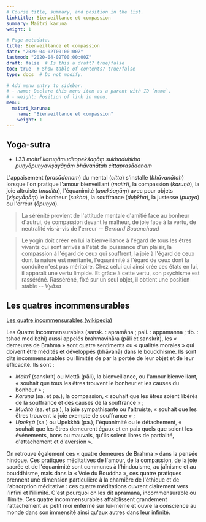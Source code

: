 ```yaml
---
# Course title, summary, and position in the list.
linktitle: Bienveillance et compassion
summary: Maitri karuna
weight: 1

# Page metadata.
title: Bienveillance et compassion
date: "2020-04-02T00:00:00Z"
lastmod: "2020-04-02T00:00:00Z"
draft: false  # Is this a draft? true/false
toc: true  # Show table of contents? true/false
type: docs  # Do not modify.

# Add menu entry to sidebar.
# - name: Declare this menu item as a parent with ID `name`.
# - weight: Position of link in menu.
menu:
  maitri_karuna:
    name: "Bienveillance et compassion"
    weight: 1
---
```


## Yoga-sutra

* I.33 _maitrī karuṇāmuditopekśaṇāṃ sukhaduḥkha puṇyāpuṇyaviṣayāṇāṃ bhāvanātah cittaprasādanam_

L'appaisement (_prasādanam_) du mental (_citta_) s'installe (_bhāvanātah_)
lorsque l'on pratique l'amour bienveillant (_maitrī_), la compassion (_karuṇā_),
la joie altruiste (_mudita_), l'équanimité (_upekśaṇāṃ_) avec pour objets
(_viṣayāṇāṃ_) le bonheur (_sukha_), la souffrance (_duḥkha_),
la justesse (_puṇya_) ou l'erreur (_āpuṇya_).

> La sérénité provient de l'attitude mentale d'amitié face au bonheur d'autrui,
> de compassion devant le malheur, de joie face à la vertu, de neutralité
> vis-à-vis de l'erreur
> -- <cite> Bernard Bouanchaud </cite>

> Le yogin doit créer en lui la bienveillance à l'égard de tous les êtres
> vivants qui sont arrivés à l'état de jouissance d'un plaisir, la compassion
> à l'égard de ceux qui souffrent, la joie à l'égard de ceux dont la nature
> est méritante, l'équanimité à l'égard de ceux dont la conduite n'est pas
> méritoire. Chez celui qui ainsi crée ces états en lui, il apparaît une vertu
> limpide. Et grâce à cette vertu, son psychisme est rasséréné. Rasséréné,
> fixé sur un seul objet, il obtient une position stable
> -- <cite> Vyâsa </cite>

## Les quatres incommensurables

[Les quatre incommensurables (wikipedia)](https://fr.wikipedia.org/wiki/Quatre_Incommensurables)

Les Quatre Incommensurables (sansk. : apramāna ; pali. : appamanna ;
tib. : tshad med bzhi) aussi appelés brahmavihāra (pāli et sanskrit),
les « demeures de Brahma » sont quatre sentiments ou « qualités morales »
qui doivent être médités et développés (bhāvanā) dans le bouddhisme.
Ils sont dits incommensurables ou illimités de par la portée de leur objet et
de leur efficacité. Ils sont :

* _Maitrī_ (sanskrit) ou Mettā (pāli), la bienveillance, ou l'amour bienveillant,
« souhait que tous les êtres trouvent le bonheur et les causes du bonheur » ;
* _Karuṇā_ (sa. et pa.), la compassion,
« souhait que les êtres soient libérés de la souffrance et des causes de la
souffrance » ;
* _Muditā_ (sa. et pa.), la joie sympathisante ou l'altruiste,
« souhait que les êtres trouvent la joie exempte de souffrance » ;
* _Upekṣā_ (sa.) ou Upekkhā (pa.), l'équanimité ou le détachement,
« souhait que les êtres demeurent égaux et en paix quels que soient les
événements, bons ou mauvais, qu'ils soient libres de partialité, d'attachement
et d'aversion ».

On retrouve également ces « quatre demeures de Brahma » dans la pensée hindoue.
Ces pratiques méditatives de l'amour, de la compassion, de la joie sacrée et
de l'équanimité sont communes à l'hindouisme, au jaïnisme et au bouddhisme,
mais dans la « Voie du Bouddha », ces quatre pratiques prennent une dimension
 particulière à la charnière de l'éthique et de l'absorption méditative :
ces quatre méditations ouvrent clairement vers l'infini et l'illimité.
C'est pourquoi on les dit apramana, incommensurable ou illimité.
Ces quatre incommensurables affaiblissent grandement l'attachement au petit moi
enfermé sur lui-même et ouvre la conscience au monde dans son immensité ainsi
qu'aux autres dans leur infinité.
